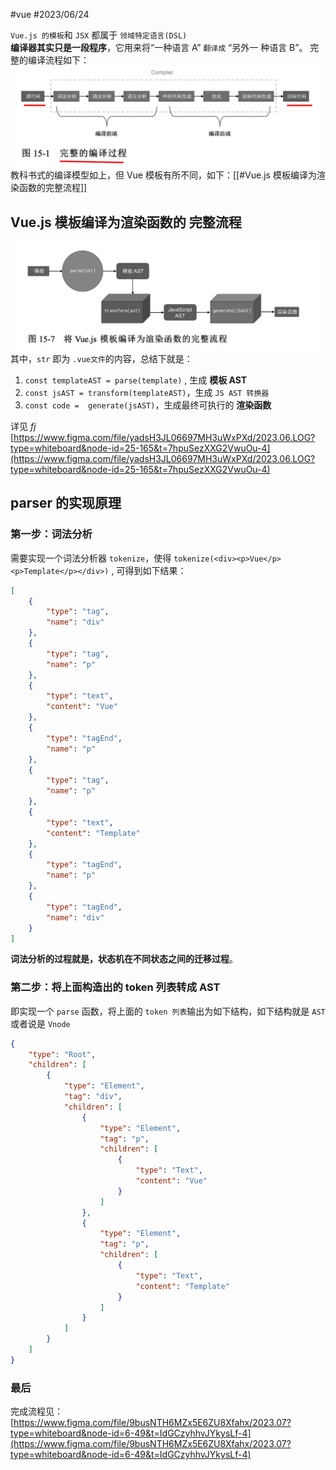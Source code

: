 #vue #2023/06/24 

`Vue.js 的模板`和 `JSX`  都属于 `领域特定语言(DSL)`  
**编译器其实只是一段程序**，它用来将“一种语言 A”  `翻译成`  “另外一 种语言 B”。
完整的编译流程如下：
![](images/bb7817fb1a517ee8ae5e63730360bf57.png)
教科书式的编译模型如上，但 Vue 模板有所不同，如下：[[#Vue.js 模板编译为渲染函数的完整流程]]

## Vue.js 模板编译为渲染函数的 完整流程
![](images/ded1464ed79b825a24b24e148fed06c6.png)
其中，`str` 即为 `.vue文件`的内容，总结下就是：

1. `const templateAST = parse(template)`   , 生成 **模板 AST**
2. `const jsAST = transform(templateAST)`，生成 `JS AST 转换器`
3. `const code =  generate(jsAST)`，生成最终可执行的 **渲染函数**

详见 _fj_   [https://www.figma.com/file/yadsH3JL06697MH3uWxPXd/2023.06.LOG?type=whiteboard&node-id=25-165&t=7hpuSezXXG2VwuOu-4](https://www.figma.com/file/yadsH3JL06697MH3uWxPXd/2023.06.LOG?type=whiteboard&node-id=25-165&t=7hpuSezXXG2VwuOu-4)


## parser 的实现原理

### 第一步：词法分析
需要实现一个词法分析器 `tokenize`，使得 `tokenize(<div><p>Vue</p><p>Template</p></div>)` ,  可得到如下结果：
```json
[
    {
        "type": "tag",
        "name": "div"
    },
    {
        "type": "tag",
        "name": "p"
    },
    {
        "type": "text",
        "content": "Vue"
    },
    {
        "type": "tagEnd",
        "name": "p"
    },
    {
        "type": "tag",
        "name": "p"
    },
    {
        "type": "text",
        "content": "Template"
    },
    {
        "type": "tagEnd",
        "name": "p"
    },
    {
        "type": "tagEnd",
        "name": "div"
    }
]
```
**词法分析的过程就是，状态机在不同状态之间的迁移过程**。

### 第二步：将上面构造出的 token 列表转成 AST
即实现一个 `parse` 函数，将上面的 `token 列表`输出为如下结构，如下结构就是 `AST` 或者说是  `Vnode`
```json
{
    "type": "Root",
    "children": [
        {
            "type": "Element",
            "tag": "div",
            "children": [
                {
                    "type": "Element",
                    "tag": "p",
                    "children": [
                        {
                            "type": "Text",
                            "content": "Vue"
                        }
                    ]
                },
                {
                    "type": "Element",
                    "tag": "p",
                    "children": [
                        {
                            "type": "Text",
                            "content": "Template"
                        }
                    ]
                }
            ]
        }
    ]
}
```

### 最后
完成流程见： [https://www.figma.com/file/9busNTH6MZx5E6ZU8Xfahx/2023.07?type=whiteboard&node-id=6-49&t=IdGCzyhhvJYkysLf-4](https://www.figma.com/file/9busNTH6MZx5E6ZU8Xfahx/2023.07?type=whiteboard&node-id=6-49&t=IdGCzyhhvJYkysLf-4)
